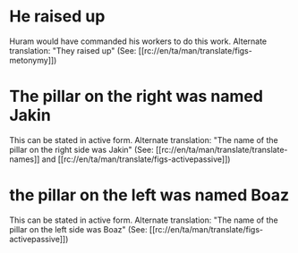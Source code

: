 # He raised up

Huram would have commanded his workers to do this work. Alternate translation: "They raised up" (See: [[rc://en/ta/man/translate/figs-metonymy]])

# The pillar on the right was named Jakin

This can be stated in active form. Alternate translation: "The name of the pillar on the right side was Jakin" (See: [[rc://en/ta/man/translate/translate-names]] and [[rc://en/ta/man/translate/figs-activepassive]])

# the pillar on the left was named Boaz

This can be stated in active form. Alternate translation: "The name of the pillar on the left side was Boaz" (See: [[rc://en/ta/man/translate/figs-activepassive]])

